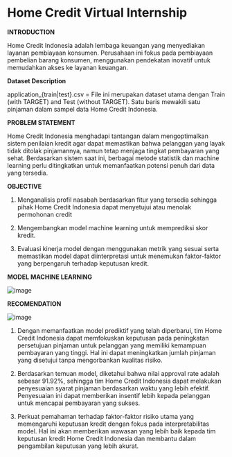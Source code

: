 # Home Credit Virtual Internship


**INTRODUCTION**

Home Credit Indonesia adalah lembaga keuangan yang menyediakan layanan pembiayaan konsumen. Perusahaan ini fokus pada pembiayaan pembelian barang konsumen, menggunakan pendekatan inovatif untuk memudahkan akses ke layanan keuangan.

**Dataset Description**

application_{train|test}.csv = File ini merupakan dataset utama dengan Train (with TARGET) and Test (without TARGET). 
Satu baris mewakili satu pinjaman dalam sampel data Home Credit Indonesia.

**PROBLEM STATEMENT**

Home Credit Indonesia menghadapi tantangan dalam mengoptimalkan sistem penilaian kredit agar dapat memastikan bahwa pelanggan yang layak tidak ditolak pinjamannya, namun tetap menjaga tingkat pembayaran yang sehat. Berdasarkan sistem saat ini, berbagai metode statistik dan machine learning perlu ditingkatkan untuk memanfaatkan potensi penuh dari data yang tersedia.


**OBJECTIVE**

1. Menganalisis profil nasabah berdasarkan fitur yang tersedia sehingga pihak Home Credit Indonesia dapat menyetujui atau menolak permohonan credit

2. Mengembangkan model machine learning untuk memprediksi skor kredit.

3. Evaluasi kinerja model dengan menggunakan metrik yang sesuai serta memastikan model dapat diinterpretasi untuk menemukan faktor-faktor yang berpengaruh terhadap keputusan kredit.


**MODEL MACHINE LEARNING**

![image](https://github.com/txtmeyen11/Home-Credi-Rakamin-vix/assets/126081314/99ef643d-cf28-4fac-a2a8-443023f8768a)

**RECOMENDATION**

![image](https://github.com/txtmeyen11/Home-Credi-Rakamin-vix/assets/126081314/66849a63-8594-44c4-9ce1-cf23d25e439b)


1. Dengan memanfaatkan model prediktif yang telah diperbarui, tim Home Credit Indonesia dapat memfokuskan keputusan pada peningkatan persetujuan pinjaman untuk pelanggan yang memiliki kemampuan pembayaran yang tinggi. Hal ini dapat meningkatkan jumlah pinjaman yang disetujui tanpa mengorbankan kualitas risiko.

2. Berdasarkan temuan model, diketahui bahwa nilai approval rate adalah sebesar 91.92%, sehingga tim Home Credit Indonesia dapat melakukan penyesuaian syarat pinjaman berdasarkan waktu yang lebih efektif. Penyesuaian ini dapat memberikan insentif lebih kepada pelanggan untuk mencapai pembayaran yang sukses.

3. Perkuat pemahaman terhadap faktor-faktor risiko utama yang memengaruhi keputusan kredit dengan fokus pada interpretabilitas model. Hal ini akan memberikan wawasan yang lebih baik kepada tim keputusan kredit Home Credit Indonesia dan membantu dalam pengambilan keputusan yang lebih akurat.
